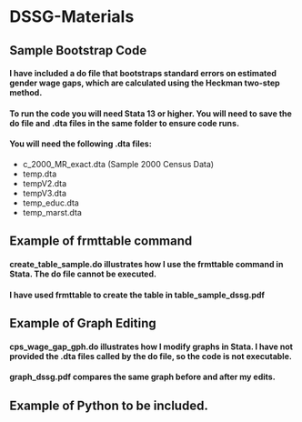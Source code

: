 # DSSG-Materials
## Sample Bootstrap Code
#### I have included a do file that bootstraps standard errors on estimated gender wage gaps, which are calculated using the Heckman two-step method.
#### To run the code you will need Stata 13 or higher. You will need to save the do file and .dta files in the same folder to ensure code runs.
#### You will need the following .dta files:
- c_2000_MR_exact.dta (Sample 2000 Census Data)
- temp.dta
- tempV2.dta
- tempV3.dta
- temp_educ.dta
- temp_marst.dta

## Example of frmttable command
#### create_table_sample.do illustrates how I use the frmttable command in Stata. The do file cannot be executed.
#### I have used frmttable to create the table in table_sample_dssg.pdf

## Example of Graph Editing
#### cps_wage_gap_gph.do illustrates how I modify graphs in Stata. I have not provided the .dta files called by the do file, so the code is not executable.
#### graph_dssg.pdf compares the same graph before and after my edits.

## Example of Python to be included.
